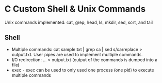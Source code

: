 # C Custom Shell & Unix Commands

Unix commands implemented: cat, grep, head, ls, mkdir, sed, sort, and tail  

## Shell
 * Multiple commands: cat sample.txt | grep ca | sed s/ca/replace > output.txt. User pipes are used to implement multiple commands.
 * I/O redirection: ... > output.txt (output of the commands is dumped into a file)  
 *  exec - exec can be used to only used one process (one pid) to execute multiple commands  
